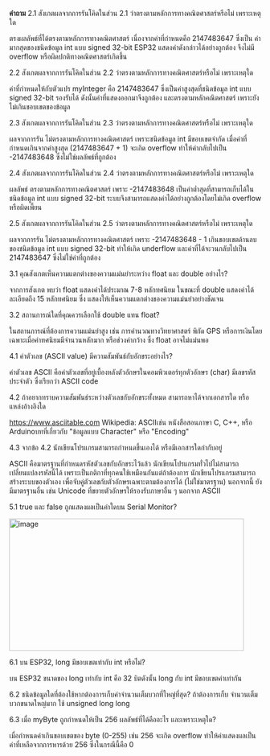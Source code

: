 __คำถาม__
2.1  สังเกตผลจากการรันโคิดในส่วน 2.1 ว่าตรงตามหลักการทางคณิตศาสตร์หรือไม่ เพราะเหตุใด

ตรงผลลัพธ์ที่ได้ตรงตามหลักการทางคณิตศาสตร์
เนื่องจากค่าที่กำหนดคือ 2147483647 ซึ่งเป็น ค่ามากสุดของชนิดข้อมูล int แบบ signed 32-bit
ESP32 แสดงค่าดังกล่าวได้อย่างถูกต้อง จึงไม่มี overflow หรือผิดปกติทางคณิตศาสตร์เกิดขึ้น

2.2  สังเกตผลจากการรันโคิดในส่วน 2.2 ว่าตรงตามหลักการทางคณิตศาสตร์หรือไม่ เพราะเหตุใด

ค่าที่กำหนดให้กับตัวแปร myInteger คือ 2147483647 ซึ่งเป็นค่าสูงสุดที่ชนิดข้อมูล int แบบ signed 32-bit รองรับได้ ดังนั้นค่าที่แสดงออกมาจึงถูกต้อง และตรงตามหลักคณิตศาสตร์ เพราะยังไม่เกินขอบเขตของข้อมูล

2.3  สังเกตผลจากการรันโคิดในส่วน 2.3 ว่าตรงตามหลักการทางคณิตศาสตร์หรือไม่ เพราะเหตุใด

ผลจากการรัน ไม่ตรงตามหลักการทางคณิตศาสตร์ เพราะชนิดข้อมูล int มีขอบเขตจำกัด เมื่อค่าที่กำหนดเกินจากค่าสูงสุด (2147483647 + 1) จะเกิด overflow ทำให้ค่ากลับไปเป็น -2147483648 ซึ่งไม่ใช่ผลลัพธ์ที่ถูกต้อง

2.4  สังเกตผลจากการรันโคิดในส่วน 2.4 ว่าตรงตามหลักการทางคณิตศาสตร์หรือไม่ เพราะเหตุใด

ผลลัพธ์ ตรงตามหลักการทางคณิตศาสตร์ เพราะ -2147483648 เป็นค่าต่ำสุดที่สามารถเก็บได้ในชนิดข้อมูล int แบบ signed 32-bit ระบบจึงสามารถแสดงค่าได้อย่างถูกต้องโดยไม่เกิด overflow หรือผิดเพี้ยน

2.5  สังเกตผลจากการรันโคิดในส่วน 2.5 ว่าตรงตามหลักการทางคณิตศาสตร์หรือไม่ เพราะเหตุใด

ผลจากการรัน ไม่ตรงตามหลักการทางคณิตศาสตร์ เพราะ -2147483648 - 1 เกินขอบเขตด้านลบของชนิดข้อมูล int แบบ signed 32-bit ทำให้เกิด underflow และค่าที่ได้จะวนกลับไปเป็น 2147483647 ซึ่งไม่ใช่ค่าที่ถูกต้อง

3.1 คุณสังเกตเห็นความแตกต่างของความแม่นยำระหว่าง float และ double อย่างไร? 

จากการสังเกต พบว่า float แสดงค่าได้ประมาณ 7-8 หลักทศนิยม ในขณะที่ double แสดงค่าได้ละเอียดถึง 15 หลักทศนิยม ซึ่ง แสดงให้เห็นความแตกต่างของความแม่นยำอย่างชัดเจน

3.2 สถานการณ์ใดที่คุณควรเลือกใช้ double แทน float?

ในสถานการณ์ที่ต้องการความแม่นยำสูง เช่น การคำนวณทางวิทยาศาสตร์ พิกัด GPS หรือการเงินโดยเฉพาะเมื่อค่าทศนิยมมีจำนวนหลักมาก หรือช่วงค่ากว้าง ซึ่ง float อาจไม่แม่นพอ

4.1 ค่าตัวเลข (ASCII value) มีความสัมพันธ์กับอักขระอย่างไร?

ค่าตัวเลข ASCII คือค่าตัวเลขที่อยู่เบื้องหลังตัวอักษรในคอมพิวเตอร์ทุกตัวอักษร (char) มีเลขรหัสประจำตัว ซึ่งเรียกว่า ASCII code

4.2 ถ้าอยากทราบความสัมพันธ์ระหว่างตัวเลขกับอักขระทั้งหมด สามารถหาได้จากเอกสารใด หรือแหล่งอ้างอิงใด

https://www.asciitable.com 
Wikipedia: ASCIIเช่น หนังสือสอนภาษา C, C++, หรือ Arduinoบทที่เกี่ยวกับ "ข้อมูลแบบ Character" หรือ "Encoding"

4.3 จากข้อ 4.2 นักเขียนโปรแกรมสามารถกำหนดขึ้นเองได้ หรือมีเอกสารใดกำกับอยู่

ASCII คือมาตรฐานที่กำหนดรหัสตัวเลขกับอักขระไว้แล้ว นักเขียนโปรแกรมทั่วไปไม่สามารถเปลี่ยนแปลงรหัสนี้ได้ เพราะเป็นกติกาที่ทุกคนใช้เหมือนกันแต่ถ้าต้องการ นักเขียนโปรแกรมสามารถสร้างระบบของตัวเอง เพื่อจับคู่ตัวเลขกับตัวอักษรเฉพาะตามต้องการได้ (ไม่ใช่มาตรฐาน)
นอกจากนี้ ยังมีมาตรฐานอื่น เช่น Unicode ที่ขยายตัวอักษรให้รองรับภาษาอื่น ๆ นอกจาก ASCII

5.1 true และ false ถูกแสดงผลเป็นค่าใดบน Serial Monitor?

<img width="467" height="263" alt="image" src="https://github.com/user-attachments/assets/eaba8853-6198-4270-9d0d-08c090bf44d8" />

6.1 บน ESP32, long มีขอบเขตเท่ากับ int หรือไม่? 

บน ESP32 ขนาดของ long เท่ากับ int คือ 32 บิตดังนั้น long กับ int มีขอบเขตค่าเท่ากัน

6.2 ชนิดข้อมูลใดที่ต้องใช้หากต้องการเก็บค่าจำนวนเต็มบวกที่ใหญ่ที่สุด?
ถ้าต้องการเก็บ จำนวนเต็มบวกขนาดใหญ่มาก ใช้ unsigned long long

6.3 เมื่อ myByte ถูกกำหนดให้เป็น 256 ผลลัพธ์ที่ได้คืออะไร และเพราะเหตุใด?

เมื่อกำหนดค่าเกินขอบเขตของ byte (0-255) เช่น 256 จะเกิด overflow ทำให้ค่าแสดงผลเป็น ค่าที่เหลือจากการหารด้วย 256 ซึ่งในกรณีนี้คือ 0
